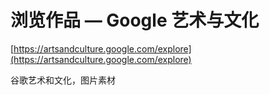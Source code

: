 # 浏览作品 — Google 艺术与文化
 [https://artsandculture.google.com/explore](https://artsandculture.google.com/explore) 

谷歌艺术和文化，图片素材